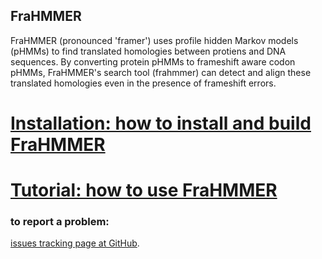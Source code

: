 ## FraHMMER

FraHMMER (pronounced 'framer') uses profile hidden Markov models (pHMMs) to find translated homologies between protiens and DNA sequences. By converting protein pHMMs to frameshift aware codon pHMMs, FraHMMER's search tool (frahmmer) can detect and align these translated homologies even in the presence of frameshift errors. 

# [Installation: how to install and build FraHMMER](documentation/userguide/installation.md)

# [Tutorial: how to use FraHMMER](documentation/userguide/tutorial.md)

### to report a problem:
[issues tracking page at GitHub](https://github.com/TravisWheelerLab/FraHMMER/issues).

